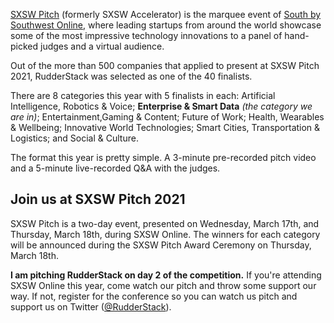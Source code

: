 [SXSW Pitch](https://www.sxsw.com/awards/sxsw-pitch/) (formerly SXSW Accelerator) is the marquee event of [South by Southwest Online](https://www.sxsw.com/), where leading startups from around the world showcase some of the most impressive technology innovations to a panel of hand-picked judges and a virtual audience.

Out of the more than 500 companies that applied to present at SXSW Pitch 2021, RudderStack was selected as one of the 40 finalists.

There are 8 categories this year with 5 finalists in each:  Artificial Intelligence, Robotics & Voice; **Enterprise & Smart Data** _(the category we are in)_; Entertainment,Gaming & Content; Future of Work; Health, Wearables & Wellbeing; Innovative World Technologies; Smart Cities, Transportation & Logistics; and Social & Culture.

The format this year is pretty simple. A 3-minute pre-recorded pitch video and a 5-minute live-recorded Q&A with the judges.

## Join us at SXSW Pitch 2021

SXSW Pitch is a two-day event, presented on Wednesday, March 17th, and Thursday, March 18th, during SXSW Online. The winners for each category will be announced during the SXSW Pitch Award Ceremony on Thursday, March 18th.

**I am pitching RudderStack on day 2 of the competition.** If you're attending SXSW Online this year, come watch our pitch and throw some support our way. If not, register for the conference so you can watch us pitch and support us on Twitter ([@RudderStack](https://twitter.com/RudderStack)).